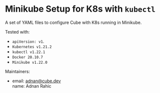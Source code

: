 # Minikube Setup for K8s with `kubectl`

A set of YAML files to configure Cube with K8s running in Minikube.

Tested with:
- `apiVersion: v1`.
- `Kubernetes v1.21.2`
- `kubectl v1.22.1`
- `Docker 20.10.7`
- `Minikube v1.22.0`

Maintainers:

- email: adnan@cube.dev  
  name: Adnan Rahic

